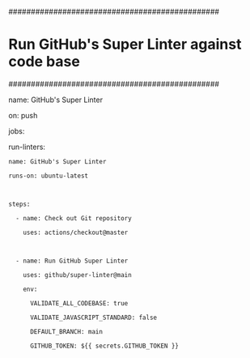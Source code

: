 ###############################################

# Run GitHub's Super Linter against code base #

###############################################



name: GitHub's Super Linter

on: push



jobs:

  run-linters:

    name: GitHub's Super Linter

    runs-on: ubuntu-latest



    steps:

      - name: Check out Git repository

        uses: actions/checkout@master

        

      - name: Run GitHub Super Linter

        uses: github/super-linter@main

        env:

          VALIDATE_ALL_CODEBASE: true

          VALIDATE_JAVASCRIPT_STANDARD: false

          DEFAULT_BRANCH: main

          GITHUB_TOKEN: ${{ secrets.GITHUB_TOKEN }}

